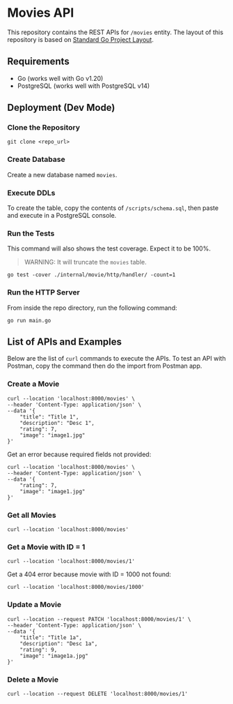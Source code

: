 # Movies API

This repository contains the REST APIs for `/movies` entity. The layout of this repository is based on [Standard Go Project Layout](https://github.com/golang-standards/project-layout).

## Requirements
- Go (works well with Go v1.20)
- PostgreSQL (works well with PostgreSQL v14)

## Deployment (Dev Mode)

### Clone the Repository

```
git clone <repo_url>
```

### Create Database

Create a new database named `movies`.

### Execute DDLs

To create the table, copy the contents of `/scripts/schema.sql`, then paste and execute in a PostgreSQL console.

### Run the Tests

This command will also shows the test coverage. Expect it to be 100%.

> WARNING: It will truncate the `movies` table.

```
go test -cover ./internal/movie/http/handler/ -count=1
```

### Run the HTTP Server

From inside the repo directory, run the following command:
```
go run main.go
```

## List of APIs and Examples

Below are the list of `curl` commands to execute the APIs. To test an API with Postman, copy the command then do the import from Postman app.

### Create a Movie

```
curl --location 'localhost:8000/movies' \
--header 'Content-Type: application/json' \
--data '{
    "title": "Title 1",
    "description": "Desc 1",
    "rating": 7,
    "image": "image1.jpg"
}'
```

Get an error because required fields not provided:

```
curl --location 'localhost:8000/movies' \
--header 'Content-Type: application/json' \
--data '{
    "rating": 7,
    "image": "image1.jpg"
}'
```

### Get all Movies
```
curl --location 'localhost:8000/movies'
```

### Get a Movie with ID = 1
```
curl --location 'localhost:8000/movies/1'
```

Get a 404 error because movie with ID = 1000 not found:
```
curl --location 'localhost:8000/movies/1000'
```

### Update a Movie

```
curl --location --request PATCH 'localhost:8000/movies/1' \
--header 'Content-Type: application/json' \
--data '{
    "title": "Title 1a",
    "description": "Desc 1a",
    "rating": 9,
    "image": "image1a.jpg"
}'
```

### Delete a Movie
```
curl --location --request DELETE 'localhost:8000/movies/1'
```
